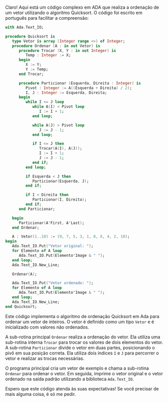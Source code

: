 Claro! Aqui está um código complexo em ADA que realiza a ordenação de um vetor utilizando o algoritmo Quicksort. O código foi escrito em português para facilitar a compreensão:

```ada
with Ada.Text_IO;

procedure Quicksort is
   type Vetor is array (Integer range <>) of Integer;
   procedure Ordenar (A : in out Vetor) is
      procedure Trocar (X, Y : in out Integer) is
         Temp : Integer := X;
      begin
         X := Y;
         Y := Temp;
      end Trocar;

      procedure Particionar (Esquerda, Direita : Integer) is
         Pivot : Integer := A((Esquerda + Direita) / 2);
         I, J : Integer := Esquerda, Direita;
      begin
         while I <= J loop
            while A(I) < Pivot loop
               I := I + 1;
            end loop;

            while A(J) > Pivot loop
               J := J - 1;
            end loop;

            if I <= J then
               Trocar(A(I), A(J));
               I := I + 1;
               J := J - 1;
            end if;
         end loop;

         if Esquerda < J then
            Particionar(Esquerda, J);
         end if;

         if I < Direita then
            Particionar(I, Direita);
         end if;
      end Particionar;

   begin
      Particionar(A'First, A'Last);
   end Ordenar;

   A : Vetor(1..10) := (9, 7, 5, 3, 1, 8, 6, 4, 2, 10);
begin
   Ada.Text_IO.Put("Vetor original: ");
   for Elemento of A loop
      Ada.Text_IO.Put(Elemento'Image & " ");
   end loop;
   Ada.Text_IO.New_Line;

   Ordenar(A);

   Ada.Text_IO.Put("Vetor ordenado: ");
   for Elemento of A loop
      Ada.Text_IO.Put(Elemento'Image & " ");
   end loop;
   Ada.Text_IO.New_Line;
end Quicksort;
```

Este código implementa o algoritmo de ordenação Quicksort em Ada para ordenar um vetor de inteiros. O vetor é definido como um tipo `Vetor` e é inicializado com valores não ordenados.

A sub-rotina principal `Ordenar` realiza a ordenação do vetor. Ela utiliza uma sub-rotina interna `Trocar` para trocar os valores de dois elementos do vetor. A sub-rotina `Particionar` divide o vetor em duas partes, posicionando o pivô em sua posição correta. Ela utiliza dois índices `I` e `J` para percorrer o vetor e realizar as trocas necessárias.

O programa principal cria um vetor de exemplo e chama a sub-rotina `Ordenar` para ordenar o vetor. Em seguida, imprime o vetor original e o vetor ordenado na saída padrão utilizando a biblioteca `Ada.Text_IO`.

Espero que este código atenda às suas expectativas! Se você precisar de mais alguma coisa, é só me pedir.